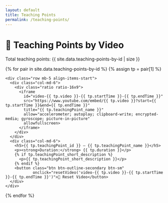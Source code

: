 ```yaml
---
layout: default
title: Teaching Points
permalink: /teaching-points/
---
```


<h1>🎥 Teaching Points by Video</h1>
<p>Total teaching points: {{ site.data.teaching-points-by-id | size }}</p>

<div class="container my-4">
  {% for pair in site.data.teaching-points-by-id %}
    {% assign tp = pair[1] %}
    
    <div class="row mb-5 align-items-start">
      <div class="col-md-6">
        <div class="ratio ratio-16x9">
          <iframe
            id="video-{{ tp.video }}-{{ tp.startTime }}-{{ tp.endTime }}"
            src="https://www.youtube.com/embed/{{ tp.video }}?start={{ tp.startTime }}&end={{ tp.endTime }}"
            title="{{ tp.teachingPoint_name }}"
            allow="accelerometer; autoplay; clipboard-write; encrypted-media; gyroscope; picture-in-picture"
            allowfullscreen>
          </iframe>
        </div>
      </div>
      <div class="col-md-6">
        <h5>{{ tp.teachingPoint_id }} – {{ tp.teachingPoint_name }}</h5>
        <p><strong>Duration:</strong> {{ tp.duration }}</p>
        {% if tp.teachingPoint_short_description %}
          <p>{{ tp.teachingPoint_short_description }}</p>
        {% endif %}
        <button class="btn btn-outline-secondary btn-sm"
                onclick="resetVideo('video-{{ tp.video }}-{{ tp.startTime }}-{{ tp.endTime }}')">🔁 Reset Video</button>
      </div>
    </div>
  {% endfor %}
</div>

<script>
function resetVideo(id) {
  const iframe = document.getElementById(id);
  if (iframe) {
    const src = iframe.src;
    iframe.src = src;
  }
}
</script>
